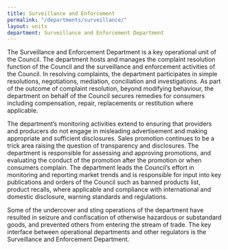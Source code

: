 ```yaml
---
title: Surveillance and Enforcement
permalink: "/departments/surveillance/"
layout: units
department: Surveillance and Enforcement Department
---
```


The Surveillance and Enforcement Department is a key operational unit of the Council. The department hosts and manages the complaint resolution function of the Council and the surveillance and enforcement activities of the Council. In resolving complaints, the department participates in simple resolutions, negotiations, mediation, conciliation and investigations. As part of the outcome of complaint resolution, beyond modifying behaviour, the department on behalf of the Council secures remedies for consumers including compensation, repair, replacements or restitution where applicable.

The department’s monitoring activities extend to ensuring that providers and producers do not engage in misleading advertisement and making appropriate and sufficient disclosures. Sales promotion continues to be a trick area raising the question of transparency and disclosures. The department is responsible for assessing and approving promotions, and evaluating the conduct of the promotion after the promotion or when consumers complain. The department leads the Council’s effort in monitoring and reporting market trends and is responsible for input into key publications and orders of the Council such as banned products list, product recalls, where applicable and compliance with international and domestic disclosure, warning standards and regulations.

Some of the undercover and sting operations of the department have resulted in seizure and confiscation of otherwise hazardous or substandard goods, and prevented others from entering the stream of trade. The key interface between operational departments and other regulators is the Surveillance and Enforcement Department.